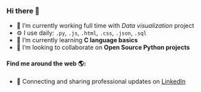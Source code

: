 ### Hi there 👋

<!--
**simkusr/simkusr** is a ✨ _special_ ✨ repository because its `README.md` (this file) appears on your GitHub profile.

Here are some ideas to get you started:

- 🔭 I’m currently working on ...
- 🌱 I’m currently learning ...
- 👯 I’m looking to collaborate on ...
- 🤔 I’m looking for help with ...
- 💬 Ask me about ...
- 📫 How to reach me: ...
- 😄 Pronouns: ...
- ⚡ Fun fact: ...

-->


- 🔭 I’m currently working full time with *Data visualization* project
- ⚙️  I use daily: `.py`, `.js`, `.html`, `.css`, `.json`, `.sql`
- 🌱 I’m currently learning **C language basics**
- 👯 I’m looking to collaborate on **Open Source Python projects**


#### Find me around the web 🌎:
- 💼 Connecting and sharing professional updates on <a href="www.linkedin.com/in/rolandas-simkus">LinkedIn</a>
